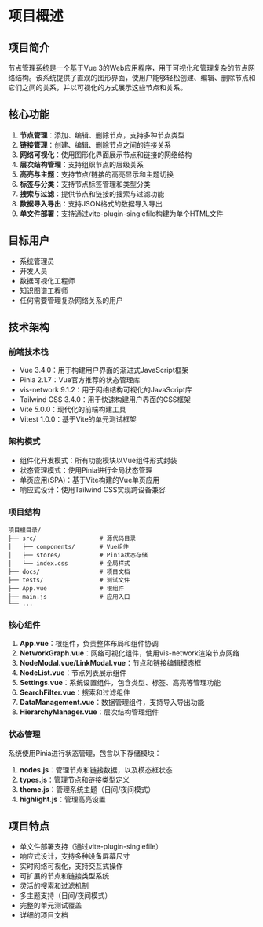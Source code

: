 # 项目概述

## 项目简介

节点管理系统是一个基于Vue 3的Web应用程序，用于可视化和管理复杂的节点网络结构。该系统提供了直观的图形界面，使用户能够轻松创建、编辑、删除节点和它们之间的关系，并以可视化的方式展示这些节点和关系。

## 核心功能

1. **节点管理**：添加、编辑、删除节点，支持多种节点类型
2. **链接管理**：创建、编辑、删除节点之间的连接关系
3. **网络可视化**：使用图形化界面展示节点和链接的网络结构
4. **层次结构管理**：支持组织节点的层级关系
5. **高亮与主题**：支持节点/链接的高亮显示和主题切换
6. **标签与分类**：支持节点标签管理和类型分类
7. **搜索与过滤**：提供节点和链接的搜索与过滤功能
8. **数据导入导出**：支持JSON格式的数据导入导出
9. **单文件部署**：支持通过vite-plugin-singlefile构建为单个HTML文件

## 目标用户

- 系统管理员
- 开发人员
- 数据可视化工程师
- 知识图谱工程师
- 任何需要管理复杂网络关系的用户

## 技术架构

### 前端技术栈

- Vue 3.4.0：用于构建用户界面的渐进式JavaScript框架
- Pinia 2.1.7：Vue官方推荐的状态管理库
- vis-network 9.1.2：用于网络结构可视化的JavaScript库
- Tailwind CSS 3.4.0：用于快速构建用户界面的CSS框架
- Vite 5.0.0：现代化的前端构建工具
- Vitest 1.0.0：基于Vite的单元测试框架

### 架构模式

- 组件化开发模式：所有功能模块以Vue组件形式封装
- 状态管理模式：使用Pinia进行全局状态管理
- 单页应用(SPA)：基于Vite构建的Vue单页应用
- 响应式设计：使用Tailwind CSS实现跨设备兼容

### 项目结构

```
项目根目录/
├── src/                  # 源代码目录
│   ├── components/       # Vue组件
│   ├── stores/           # Pinia状态存储
│   └── index.css         # 全局样式
├── docs/                 # 项目文档
├── tests/                # 测试文件
├── App.vue               # 根组件
├── main.js               # 应用入口
└── ...
```

### 核心组件

1. **App.vue**：根组件，负责整体布局和组件协调
2. **NetworkGraph.vue**：网络可视化组件，使用vis-network渲染节点网络
3. **NodeModal.vue/LinkModal.vue**：节点和链接编辑模态框
4. **NodeList.vue**：节点列表展示组件
5. **Settings.vue**：系统设置组件，包含类型、标签、高亮等管理功能
6. **SearchFilter.vue**：搜索和过滤组件
7. **DataManagement.vue**：数据管理组件，支持导入导出功能
8. **HierarchyManager.vue**：层次结构管理组件

### 状态管理

系统使用Pinia进行状态管理，包含以下存储模块：

1. **nodes.js**：管理节点和链接数据，以及模态框状态
2. **types.js**：管理节点和链接类型定义
3. **theme.js**：管理系统主题（日间/夜间模式）
4. **highlight.js**：管理高亮设置

## 项目特点

- 单文件部署支持（通过vite-plugin-singlefile）
- 响应式设计，支持多种设备屏幕尺寸
- 实时网络可视化，支持交互式操作
- 可扩展的节点和链接类型系统
- 灵活的搜索和过滤机制
- 多主题支持（日间/夜间模式）
- 完整的单元测试覆盖
- 详细的项目文档